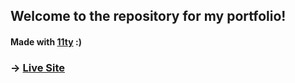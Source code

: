 ## Welcome to the repository for my portfolio!

#### Made with [11ty](https://www.11ty.dev/) :)

### -> [Live Site](https://saragarcia.dev)
